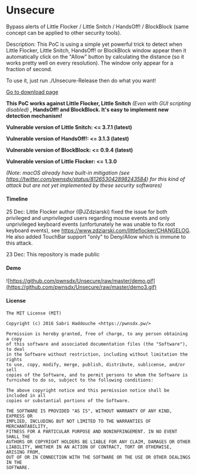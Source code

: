 # Unsecure

Bypass alerts of Little Flocker / Little Snitch / HandsOff! / BlockBlock (same concept can be applied to other security tools).

Description: This PoC is using a simple yet powerful trick to detect when Little Flocker, Little Snitch, HandsOff! or BlockBlock window appear then it automatically click on the "Allow" button by calculating the distance (so it works pretty well on every resolution). The window only appear for a fraction of second.

To use it, just run ./Unsecure-Release then do what you want!

[Go to download page](https://github.com/pwnsdx/Unsecure/releases)

**This PoC works against Little Flocker, Little Snitch** *(Even with GUI scripting disabled)* **, HandsOff! and BlockBlock. It's easy to implement new detection mechanism!**

**Vulnerable version of Little Snitch: <= 3.7.1 (latest)**

**Vulnerable version of HandsOff!: <= 3.1.3 (latest)**

**Vulnerable version of BlockBlock: <= 0.9.4 (latest)**

**Vulnerable version of Little Flocker: <= 1.3.0**

*(Note: macOS already have built-in mitigation (see https://twitter.com/pwnsdx/status/812653042898243584) for this kind of attack but are not yet implemented by these security softwares)*

#### Timeline

25 Dec: Little Flocker author (@JZdziarski) fixed the issue for both privileged and unprivileged users regarding mouse events and only unprivileged keyboard events (unfortunately he was unable to fix root keyboard events), see https://www.zdziarski.com/littleflocker/CHANGELOG. He also added TouchBar support "only" to Deny/Allow which is immune to this attack.

23 Dec: This repository is made public

#### Demo

![https://github.com/pwnsdx/Unsecure/raw/master/demo.gif](https://github.com/pwnsdx/Unsecure/raw/master/demo3.gif)

#### License

```
The MIT License (MIT)

Copyright (c) 2016 Sabri Haddouche <https://pwnsdx.pw/>

Permission is hereby granted, free of charge, to any person obtaining a copy
of this software and associated documentation files (the "Software"), to deal
in the Software without restriction, including without limitation the rights
to use, copy, modify, merge, publish, distribute, sublicense, and/or sell
copies of the Software, and to permit persons to whom the Software is
furnished to do so, subject to the following conditions:

The above copyright notice and this permission notice shall be included in all
copies or substantial portions of the Software.

THE SOFTWARE IS PROVIDED "AS IS", WITHOUT WARRANTY OF ANY KIND, EXPRESS OR
IMPLIED, INCLUDING BUT NOT LIMITED TO THE WARRANTIES OF MERCHANTABILITY,
FITNESS FOR A PARTICULAR PURPOSE AND NONINFRINGEMENT. IN NO EVENT SHALL THE
AUTHORS OR COPYRIGHT HOLDERS BE LIABLE FOR ANY CLAIM, DAMAGES OR OTHER
LIABILITY, WHETHER IN AN ACTION OF CONTRACT, TORT OR OTHERWISE, ARISING FROM,
OUT OF OR IN CONNECTION WITH THE SOFTWARE OR THE USE OR OTHER DEALINGS IN THE
SOFTWARE.
```
